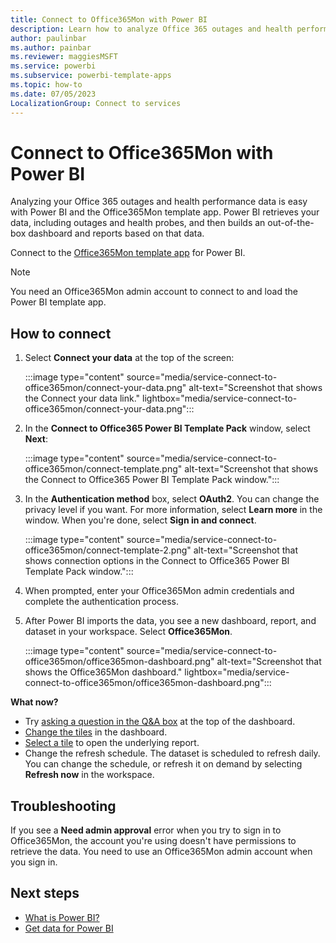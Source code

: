 ```yaml
---
title: Connect to Office365Mon with Power BI
description: Learn how to analyze Office 365 outages and health performance data by using the Power BI and the Office365Mon template app.
author: paulinbar
ms.author: painbar
ms.reviewer: maggiesMSFT
ms.service: powerbi
ms.subservice: powerbi-template-apps
ms.topic: how-to
ms.date: 07/05/2023
LocalizationGroup: Connect to services
---
```


# Connect to Office365Mon with Power BI

Analyzing your Office 365 outages and health performance data is easy with Power BI and the Office365Mon template app. Power BI retrieves your data, including outages and health probes, and then builds an out-of-the-box dashboard and reports based on that data.

Connect to the [Office365Mon template app](https://msit.powerbi.com/groups/me/getapps/services/office365mon.office365mon_powerbi_v3) for Power BI.

>[!NOTE]
>You need an Office365Mon admin account to connect to and load the Power BI template app.

## How to connect

1. Select **Connect your data** at the top of the screen:
   
   :::image type="content" source="media/service-connect-to-office365mon/connect-your-data.png" alt-text="Screenshot that shows the Connect your data link." lightbox="media/service-connect-to-office365mon/connect-your-data.png":::

2. In the **Connect to Office365 Power BI Template Pack** window, select **Next**:
   
   :::image type="content" source="media/service-connect-to-office365mon/connect-template.png" alt-text="Screenshot that shows the Connect to Office365 Power BI Template Pack window.":::

3. In the **Authentication method** box, select **OAuth2**. You can change the privacy level if you want. For more information, select **Learn more** in the window. When you're done, select **Sign in and connect**.
   
   :::image type="content" source="media/service-connect-to-office365mon/connect-template-2.png" alt-text="Screenshot that shows connection options in the Connect to Office365 Power BI Template Pack window.":::

4. When prompted, enter your Office365Mon admin credentials and complete the authentication process.

5. After Power BI imports the data, you see a new dashboard, report, and dataset in your workspace. Select **Office365Mon**.
   
   :::image type="content" source="media/service-connect-to-office365mon/office365mon-dashboard.png" alt-text="Screenshot that shows the Office365Mon dashboard." lightbox="media/service-connect-to-office365mon/office365mon-dashboard.png":::
  
**What now?**

* Try [asking a question in the Q&A box](../consumer/end-user-q-and-a.md) at the top of the dashboard.
* [Change the tiles](../create-reports/service-dashboard-edit-tile.md) in the dashboard.
* [Select a tile](../consumer/end-user-tiles.md) to open the underlying report.
* Change the refresh schedule. The dataset is scheduled to refresh daily. You can change the schedule, or refresh it on demand by selecting **Refresh now** in the workspace.

## Troubleshooting

If you see a **Need admin approval** error when you try to sign in to Office365Mon, the account you're using doesn't have permissions to retrieve the data. You need to use an Office365Mon admin account when you sign in.

## Next steps

- [What is Power BI?](../fundamentals/power-bi-overview.md)
- [Get data for Power BI](service-get-data.md)
